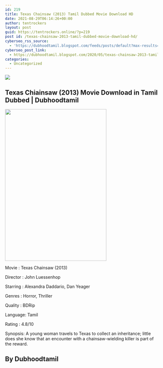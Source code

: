 ```yaml
---
id: 219
title: Texas Chainsaw (2013) Tamil Dubbed Movie Download HD
date: 2021-08-29T06:14:26+00:00
author: tentrockers
layout: post
guid: https://tentrockers.online/?p=219
post id: /texas-chainsaw-2013-tamil-dubbed-movie-download-hd/
cyberseo_rss_source:
  - 'https://dubhoodtamil.blogspot.com/feeds/posts/default?max-results=150&start-index=301'
cyberseo_post_link:
  - https://dubhoodtamil.blogspot.com/2020/05/texas-chainsaw-2013-tamil-dubbed-hd.html
categories:
  - Uncategorized
---
```

<div class="media_block">
  <img src="https://1.bp.blogspot.com/-RBDZHL_hOSo/XrT4s64p-dI/AAAAAAAABFk/PlyRhuQGRrA6lFoSPDWBGFQwBk4zHLJUQCNcBGAsYHQ/s72-w334-h500-c/MV5BMTQzMzAyNTE2N15BMl5BanBnXkFtZTcwNzM1NDg2OA%2540%2540._V1_QL50_SY1000_CR0%252C0%252C674%252C1000_AL_.jpg" class="media_thumbnail" />
</div>

<div dir="ltr" trbidi="on" readability="17.286713286713">
  <h2>
    <span>Texas Chiainsaw (2013) Movie Download in Tamil Dubbed | Dubhoodtamil</span>
  </h2>
  
  <div class="separator">
    <a href="https://1.bp.blogspot.com/-RBDZHL_hOSo/XrT4s64p-dI/AAAAAAAABFk/PlyRhuQGRrA6lFoSPDWBGFQwBk4zHLJUQCNcBGAsYHQ/s1600/MV5BMTQzMzAyNTE2N15BMl5BanBnXkFtZTcwNzM1NDg2OA%2540%2540._V1_QL50_SY1000_CR0%252C0%252C674%252C1000_AL_.jpg"><img loading="lazy" border="0" data-original-height="1000" data-original-width="674" height="500" src="https://1.bp.blogspot.com/-RBDZHL_hOSo/XrT4s64p-dI/AAAAAAAABFk/PlyRhuQGRrA6lFoSPDWBGFQwBk4zHLJUQCNcBGAsYHQ/w334-h500/MV5BMTQzMzAyNTE2N15BMl5BanBnXkFtZTcwNzM1NDg2OA%2540%2540._V1_QL50_SY1000_CR0%252C0%252C674%252C1000_AL_.jpg" width="334" /></a>
  </div>
  
  <p>
    Movie<span> </span>:<span> </span>Texas Chainsaw (2013)
  </p>
  
  <p>
    Director<span> </span>:<span> </span>John Luessenhop
  </p>
  
  <p>
    Starring<span> </span>:<span> </span>Alexandra Daddario, Dan Yeager
  </p>
  
  <p>
    Genres<span> </span>:<span> </span>Horror, Thriller
  </p>
  
  <p>
    Quality<span> </span>:<span> </span>BDRip
  </p>
  
  <p>
    Language:<span> </span>Tamil
  </p>
  
  <p>
    Rating<span> </span>:<span> </span>4.8/10
  </p>
  
  <p>
    Synopsis: A young woman travels to Texas to collect an inheritance; little does she know that an encounter with a chainsaw-wielding killer is part of the reward.
  </p>
  
  <h2>
    By Dubhoodtamil
  </h2></p>
</div>